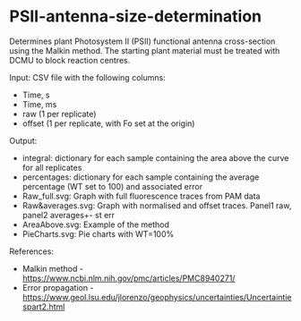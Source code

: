 # PSII-antenna-size-determination
Determines plant Photosystem II (PSII) functional antenna cross-section using the Malkin method. The starting plant material must be treated with DCMU to block reaction centres.

Input: CSV file with the following columns:
- Time, s
- Time, ms
- raw (1 per replicate)
- offset (1 per replicate, with Fo set at the origin)

Output: 
- integral: dictionary for each sample containing the area above the curve for all replicates
- percentages: dictionary for each sample containing the average percentage (WT set to 100) and associated error
- Raw_full.svg: Graph with full fluorescence traces from PAM data
- Raw&averages.svg: Graph with normalised and offset traces. Panel1 raw, panel2 averages+- st err
- AreaAbove.svg: Example of the method
- PieCharts.svg: Pie charts with WT=100%
    
References:
- Malkin method - https://www.ncbi.nlm.nih.gov/pmc/articles/PMC8940271/
- Error propagation - https://www.geol.lsu.edu/jlorenzo/geophysics/uncertainties/Uncertaintiespart2.html
